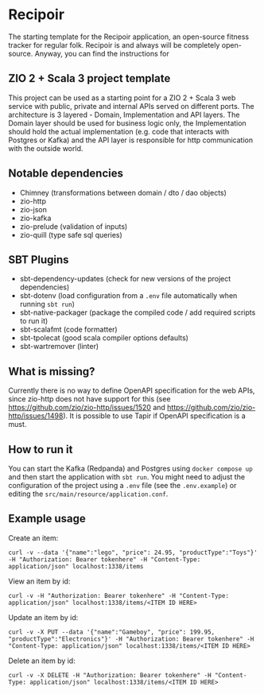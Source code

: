 # Recipoir
The starting template for the Recipoir application, an open-source fitness tracker for regular folk. Recipoir is and always will be completely open-source. Anyway, you can find the instructions for 

## ZIO 2 + Scala 3 project template

This project can be used as a starting point for a ZIO 2 + Scala 3 web service with public, private and internal APIs served on different ports. The architecture is 3 layered - Domain, Implementation and API layers. The Domain layer should be used for business logic only, the Implementation should hold the actual implementation (e.g. code that interacts with Postgres or Kafka) and the API layer is responsible for http communication with the outside world.

## Notable dependencies

- Chimney (transformations between domain / dto / dao objects)
- zio-http
- zio-json
- zio-kafka
- zio-prelude (validation of inputs)
- zio-quill (type safe sql queries)

## SBT Plugins

- sbt-dependency-updates (check for new versions of the project dependencies)
- sbt-dotenv (load configuration from a `.env` file automatically when running `sbt run`)
- sbt-native-packager (package the compiled code / add required scripts to run it)
- sbt-scalafmt (code formatter)
- sbt-tpolecat (good scala compiler options defaults)
- sbt-wartremover (linter)

## What is missing?

Currently there is no way to define OpenAPI specification for the web APIs, since zio-http does not have support for this (see https://github.com/zio/zio-http/issues/1520 and https://github.com/zio/zio-http/issues/1498). It is possible to use Tapir if OpenAPI specification is a must.

## How to run it

You can start the Kafka (Redpanda) and Postgres using `docker compose up` and then start the application with `sbt run`. You might need to adjust the configuration of the project using a `.env` file (see the `.env.example`) or editing the `src/main/resource/application.conf`.

## Example usage

Create an item:

```
curl -v --data '{"name":"lego", "price": 24.95, "productType":"Toys"}' -H "Authorization: Bearer tokenhere" -H "Content-Type: application/json" localhost:1338/items
```

View an item by id:

```
curl -v -H "Authorization: Bearer tokenhere" -H "Content-Type: application/json" localhost:1338/items/<ITEM ID HERE>
```

Update an item by id:

```
curl -v -X PUT --data '{"name":"Gameboy", "price": 199.95, "productType":"Electronics"}' -H "Authorization: Bearer tokenhere" -H "Content-Type: application/json" localhost:1338/items/<ITEM ID HERE>
```

Delete an item by id:

```
curl -v -X DELETE -H "Authorization: Bearer tokenhere" -H "Content-Type: application/json" localhost:1338/items/<ITEM ID HERE>
```